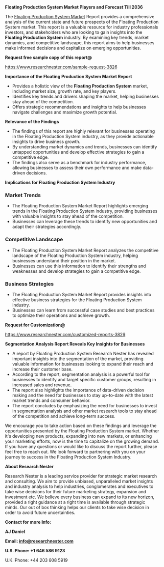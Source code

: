 ﻿<a name="_hlk168570615"></a><a name="_hlk168498031"></a>**Floating Production System Market Players and Forecast Till 2036**

The [Floating Production System Market](https://www.researchnester.com/reports/floating-production-system-fps-market/3826) Report provides a comprehensive analysis of the current state and future prospects of the Floating Production System market. This report is a valuable resource for industry professionals investors, and stakeholders who are looking to gain insights into the **Floating Production System** industry. By examining key trends, market dynamics, and competitive landscape, this report aims to help businesses make informed decisions and capitalize on emerging opportunities.

**Request free sample copy of this report@**

<https://www.researchnester.com/sample-request-3826> 

**Importance of the Floating Production System Market Report**

- Provides a holistic view of the **Floating Production System** market, including market size, growth rate, and key players.
- Identifies key trends and drivers shaping the market, helping businesses stay ahead of the competition.
- Offers strategic recommendations and insights to help businesses navigate challenges and maximize growth potential.

**Relevance of the Findings**

- The findings of this report are highly relevant for businesses operating in the Floating Production System industry, as they provide actionable insights to drive business growth.
- By understanding market dynamics and trends, businesses can identify untapped opportunities and develop effective strategies to gain a competitive edge.
- The findings also serve as a benchmark for industry performance, allowing businesses to assess their own performance and make data-driven decisions.

**Implications for Floating Production System Industry**
### **Market Trends**
- The Floating Production System Market Report highlights emerging trends in the Floating Production System industry, providing businesses with valuable insights to stay ahead of the competition.
- Businesses can leverage these trends to identify new opportunities and adapt their strategies accordingly.
### **Competitive Landscape**
- The Floating Production System Market Report analyzes the competitive landscape of the Floating Production System industry, helping businesses understand their position in the market.
- Businesses can use this information to identify their strengths and weaknesses and develop strategies to gain a competitive edge.
### **Business Strategies**
- The Floating Production System Market Report provides insights into effective business strategies for the Floating Production System industry.
- Businesses can learn from successful case studies and best practices to optimize their operations and achieve growth.

**Request for Customization@**

<https://www.researchnester.com/customized-reports-3826> 

**Segmentation Analysis Report Reveals Key Insights for Businesses**

- A report by Floating Production System Research Nester has revealed important insights into the segmentation of the market, providing valuable information for businesses looking to expand their reach and increase their customer base.
- According to the report, segmentation analysis is a powerful tool for businesses to identify and target specific customer groups, resulting in increased sales and revenue.
- The report also highlights the importance of data-driven decision making and the need for businesses to stay up-to-date with the latest market trends and consumer behavior.
- The report concludes by emphasizing the need for businesses to invest in segmentation analysis and other market research tools to stay ahead of the competition and achieve long-term success.

We encourage you to take action based on these findings and leverage the opportunities presented by the Floating Production System market. Whether it's developing new products, expanding into new markets, or enhancing your marketing efforts, now is the time to capitalize on the growing demand. If you have any questions or would like to discuss the report further, please feel free to reach out. We look forward to partnering with you on your journey to success in the Floating Production System Industry.

**About Research Nester**

Research Nester is a leading service provider for strategic market research and consulting. We aim to provide unbiased, unparalleled market insights and industry analysis to help industries, conglomerates and executives to take wise decisions for their future marketing strategy, expansion and investment etc. We believe every business can expand to its new horizon, provided a right guidance at a right time is available through strategic minds. Our out of box thinking helps our clients to take wise decision in order to avoid future uncertainties.

**Contact for more Info:**

**AJ Daniel**

**Email: info@researchnester.com**

**U.S. Phone: +1 646 586 9123**

U.K. Phone: +44 203 608 5919



